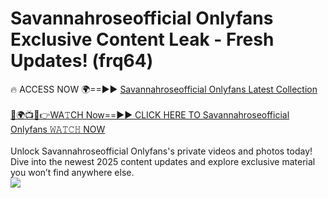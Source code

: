 # Savannahroseofficial Onlyfans Exclusive Content Leak - Fresh Updates! (frq64)

🔥 ACCESS NOW 🌍==►► <a href="https://tinyurl.com/kvy9nzfs" rel="nofollow">Savannahroseofficial Onlyfans Latest Collection</a>
<br><br>
[🔴🌍📺📱👉WA𝚃CH Now==►► CLICK HERE TO Savannahroseofficial Onlyfans 𝚆𝙰𝚃𝙲𝙷 NOW](https://tinyurl.com/kvy9nzfs)
<br><br>
Unlock Savannahroseofficial Onlyfans's private videos and photos today! Dive into the newest 2025 content updates and explore exclusive material you won’t find anywhere else.
<br>
<a href="https://tinyurl.com/kvy9nzfs" rel="nofollow" data-target="animated-image.originalLink"><img src="https://camo.githubusercontent.com/8a4f000d20f83aca3bf7ec5f350d767afa0574a8a352519fd8cfa583a6f93a33/68747470733a2f2f692e696d6775722e636f6d2f644a486b345a712e676966" data-canonical-src="https://i.imgur.com/dJHk4Zq.gif" style="max-width: 100%; display: inline-block;" data-target="animated-image.originalImage"></a>
<br>
